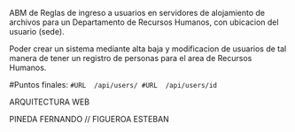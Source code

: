 ABM de Reglas de ingreso a usuarios en servidores de alojamiento de archivos para un Departamento de Recursos Humanos,  con ubicacion del usuario (sede).


Poder crear un sistema mediante alta baja y modificacion  de usuarios de tal manera de tener un registro de personas para el area de Recursos Humanos.

#Puntos finales:
``
#URL  /api/users/
#URL  /api/users/id
``


ARQUITECTURA WEB

PINEDA FERNANDO // FIGUEROA ESTEBAN
